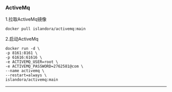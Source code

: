 ### ActiveMq



1.拉取ActiveMq镜像

```shell
docker pull islandora/activemq:main
```

2.启动ActiveMq

```shell
docker run -d \
-p 8161:8161 \
-p 61616:61616 \
-e ACTIVEMQ_USER=root \
-e ACTIVEMQ_PASSWORD=2762581@com \
--name activemq \
--restart=always \
islandora/activemq:main
```



---

